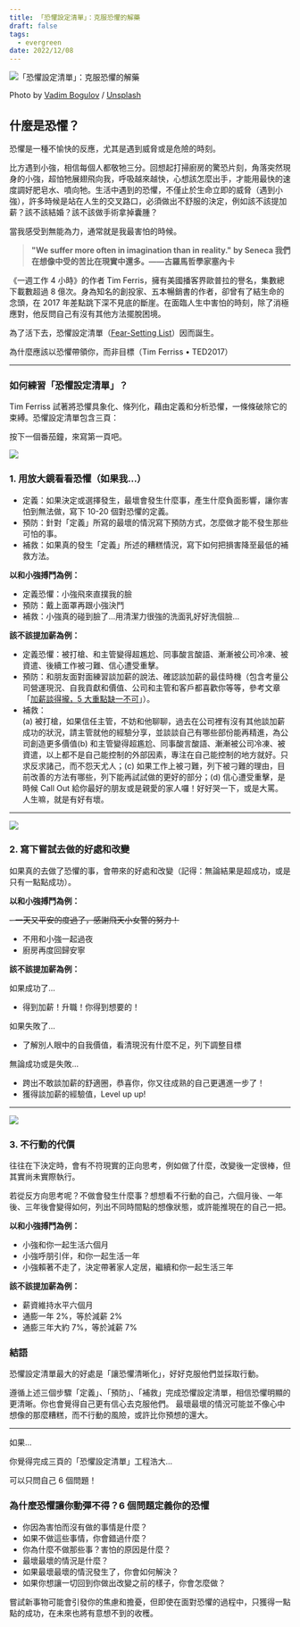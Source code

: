 ```yaml
---
title: 「恐懼設定清單」：克服恐懼的解藥
draft: false
tags:
  - evergreen
date: 2022/12/08
---
```

![「恐懼設定清單」：克服恐懼的解藥](https://images.unsplash.com/photo-1634473637038-eeeb90247ec4?crop=entropy&cs=tinysrgb&fit=max&fm=jpg&ixid=M3wxMTc3M3wwfDF8c2VhcmNofDd8fGZlYXIlMjB8ZW58MHx8fHwxNjkxMTYzODc3fDA&ixlib=rb-4.0.3&q=80&w=1200)

Photo by [Vadim Bogulov](https://unsplash.com/@franku84?utm_source=ghost&utm_medium=referral&utm_campaign=api-credit) / [Unsplash](https://unsplash.com/?utm_source=ghost&utm_medium=referral&utm_campaign=api-credit)

## 什麼是恐懼？

恐懼是一種不愉快的反應，尤其是遇到威脅或是危險的時刻。

比方遇到小強，相信每個人都敬牠三分。回想起打掃廚房的驚恐片刻，角落突然現身的小強，超怕牠展翅飛向我，呼吸越來越快，心想該怎麼出手，才能用最快的速度調好肥皂水、噴向牠。生活中遇到的恐懼，不僅止於生命立即的威脅（遇到小強），許多時候是站在人生的交叉路口，必須做出不舒服的決定，例如該不該提加薪？該不該結婚？該不該做手術拿掉囊腫？

當我感受到無能為力，通常就是我最害怕的時候。

> **"We suffer more often in imagination than in reality." by Seneca 我們在想像中受的苦比在現實中還多。——古羅馬哲學家塞內卡**

《一週工作 4 小時》的作者 Tim Ferris，擁有美國播客界歐普拉的譽名，集數總下載數超過 8 億次。身為知名的創投家、五本暢銷書的作者，卻曾有了結生命的念頭，在 2017 年差點跳下深不見底的斷崖。在面臨人生中害怕的時刻，除了消極應對，他反問自己有沒有其他方法擺脫困境。

為了活下去，恐懼設定清單（[Fear-Setting List](https://tim.blog/2017/05/15/fear-setting/?ref=chinghannhu.ghost.io)）因而誕生。

為什麼應該以恐懼帶領你，而非目標（Tim Ferriss • TED2017）

---

### 如何練習「恐懼設定清單」？

Tim Ferriss 試著將恐懼具象化、條列化，藉由定義和分析恐懼，一條條破除它的束縛。恐懼設定清單包含三頁：

按下一個番茄鐘，來寫第一頁吧。

![](https://chinghannhu.ghost.io/content/images/2022/11/fear-setting-1-1.png)

### 1. 用放大鏡看看恐懼（如果我...）

- 定義：如果決定或選擇發生，最壞會發生什麼事，產生什麼負面影響，讓你害怕到無法做，寫下 10-20 個對恐懼的定義。
- 預防：針對「定義」所寫的最壞的情況寫下預防方式，怎麼做才能不發生那些可怕的事。
- 補救：如果真的發生「定義」所述的糟糕情況，寫下如何把損害降至最低的補救方法。

**以和小強搏鬥為例：**

- 定義恐懼：小強飛來直撲我的臉
- 預防：戴上面罩再跟小強決鬥
- 補救：小強真的碰到臉了...用清潔力很強的洗面乳好好洗個臉...

**該不該提加薪為例：**

- 定義恐懼：被打槍、和主管變得超尷尬、同事酸言酸語、漸漸被公司冷凍、被資遣、後續工作被刁難、信心遭受重擊。
- 預防：和朋友面對面練習談加薪的說法、確認談加薪的最佳時機（包含考量公司營運現況、自我貢獻和價值、公司和主管和客戶都喜歡你等等，參考文章「[加薪談得攏，5 大重點缺一不可](https://www.businessweekly.com.tw/careers/blog/24542?ref=chinghannhu.ghost.io)」）。
- 補救：  
    (a) 被打槍，如果信任主管，不妨和他聊聊，過去在公司裡有沒有其他談加薪成功的狀況，請主管就他的經驗分享，並談談自己有哪些部份能再精進，為公司創造更多價值(b) 和主管變得超尷尬、同事酸言酸語、漸漸被公司冷凍、被資遣，以上都不是自己能控制的外部因素，專注在自己能控制的地方就好。只求反求諸己，而不怨天尤人；(c) 如果工作上被刁難，列下被刁難的理由，目前改善的方法有哪些，列下能再試試做的更好的部分；(d) 信心遭受重擊，是時候 Call Out 給你最好的朋友或是親愛的家人囉！好好哭一下，或是大罵。人生嘛，就是有好有壞。

---

![](https://chinghannhu.ghost.io/content/images/2022/11/fear-setting-21-.png)

### 2. 寫下嘗試去做的好處和改變

如果真的去做了恐懼的事，會帶來的好處和改變（記得：無論結果是超成功，或是只有一點點成功）。

**以和小強搏鬥為例：**

~~- 一天又平安的度過了，感謝飛天小女警的努力！~~

- 不用和小強一起過夜
- 廚房再度回歸安寧

**該不該提加薪為例：**

如果成功了...

- 得到加薪！升職！你得到想要的！

如果失敗了...

- 了解別人眼中的自我價值，看清現況有什麼不足，列下調整目標

無論成功或是失敗...

- 跨出不敢談加薪的舒適圈，恭喜你，你又往成熟的自己更邁進一步了！
- 獲得談加薪的經驗值，Level up up!

---

![](https://chinghannhu.ghost.io/content/images/2022/11/fear-setting-3-1.png)

### 3. 不行動的代價

往往在下決定時，會有不符現實的正向思考，例如做了什麼，改變後一定很棒，但其實尚未實際執行。

若從反方向思考呢？不做會發生什麼事？想想看不行動的自己，六個月後、一年後、三年後會變得如何，列出不同時間點的想像狀態，或許能推現在的自己一把。

**以和小強搏鬥為例：**

- 小強和你一起生活六個月
- 小強呼朋引伴，和你一起生活一年
- 小強賴著不走了，決定帶著家人定居，繼續和你一起生活三年

**該不該提加薪為例：**

- 薪資維持水平六個月
- 通膨一年 2%，等於減薪 2%
- 通膨三年大約 7%，等於減薪 7%

### 結語

恐懼設定清單最大的好處是「讓恐懼清晰化」，好好克服他們並採取行動。

遵循上述三個步驟「定義」、「預防」、「補救」完成恐懼設定清單，相信恐懼明顯的更清晰。你也會覺得自己更有信心去克服他們。 最壞最壞的情況可能並不像心中想像的那麼糟糕，而不行動的風險，或許比你預想的還大。

---

如果...

你覺得完成三頁的「恐懼設定清單」工程浩大...

可以只問自己 6 個問題！

### 為什麼恐懼讓你動彈不得？6 個問題定義你的恐懼

- 你因為害怕而沒有做的事情是什麼？
- 如果不做這些事情，你會錯過什麼？
- 你為什麼不做那些事？害怕的原因是什麼？
- 最壞最壞的情況是什麼？
- 如果最壞最壞的情況發生了，你會如何解決？
- 如果你想讓一切回到你做出改變之前的樣子，你會怎麼做？

嘗試新事物可能會引發你的焦慮和擔憂，但即使在面對恐懼的過程中，只獲得一點點的成功，在未來也將有意想不到的收穫。
